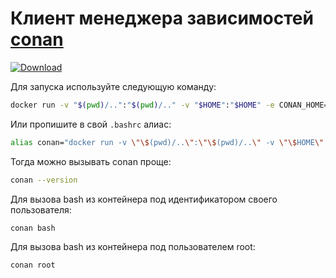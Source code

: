 # Клиент менеджера зависимостей [conan](https://conan.io/)

[ ![Download](https://api.bintray.com/packages/vektory79/docker/vektory79%3Aconnan-client/images/download.svg) ](https://bintray.com/vektory79/docker/vektory79%3Aconnan-client/_latestVersion)

Для запуска используйте следующую команду:

```bash
docker run -v "$(pwd)/..":"$(pwd)/.." -v "$HOME":"$HOME" -e CONAN_HOME="$HOME" -e PUID=$(id -u) -e PGID=$(id -g) -ti --rm --workdir="$(pwd)" vektory79-docker-docker.bintray.io/vektory79/connan-client:latest --version
```

Или пропишите в свой `.bashrc` алиас:

```bash
alias conan="docker run -v \"\$(pwd)/..\":\"\$(pwd)/..\" -v \"\$HOME\":\"\$HOME\" -e CONAN_HOME=\"\$HOME\" -e PUID=\$(id -u) -e PGID=\$(id -g) -ti --rm --workdir=\"\$(pwd)\" vektory79-docker-docker.bintray.io/vektory79/connan-client:latest"
```

Тогда можно вызывать conan проще:

```bash
conan --version
```

Для вызова bash из контейнера под идентификатором своего пользователя:

```bash
conan bash
```

Для вызова bash из контейнера под пользователем root:

```bash
conan root
```

